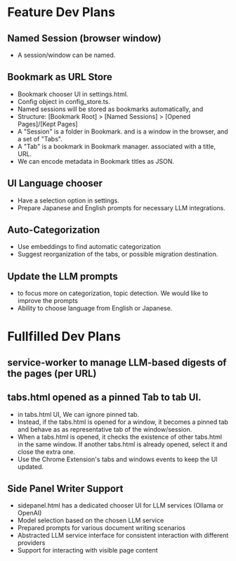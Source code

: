 # Feature Dev Plans

## Named Session (browser window)
* A session/window can be named.


## Bookmark as URL Store
* Bookmark chooser UI in settings.html.
* Config object in config_store.ts.
* Named sessions will be stored as bookmarks automatically, and 
* Structure: [Bookmark Root] > [Named Sessions] > [Opened Pages]/[Kept Pages]
* A "Session" is a folder in Bookmark. and is a window in the browser, and a set of "Tabs".
* A "Tab" is a bookmark in Bookmark manager. associated with a title, URL.
* We can encode metadata in Bookmark titles as JSON.

## UI Language chooser
* Have a selection option in settings.
* Prepare Japanese and English prompts for necessary LLM integrations.

## Auto-Categorization
* Use embeddings to find automatic categorization
* Suggest reorganization of the tabs, or possible migration destination.

## Update the LLM prompts
- to focus more on categorization, topic detection. We would like to improve the prompts
- Ability to choose language from English or Japanese.



# Fullfilled Dev Plans 
## service-worker to manage LLM-based digests of the pages (per URL)

## tabs.html opened as a pinned Tab to tab UI.
* in tabs.html UI, We can ignore pinned tab.
* Instead, if the tabs.html is opened for a window, it becomes a pinned tab and behave as as representative tab of the window/session.
* When a tabs.html is opened, it checks the existence of other tabs.html in the same window. If another tabs.html is already opened, select it and close the extra one.
* Use the Chrome Extension's tabs and windows events to keep the UI updated.

## Side Panel Writer Support
* sidepanel.html has a dedicated chooser UI for LLM services (Ollama or OpenAI)
* Model selection based on the chosen LLM service
* Prepared prompts for various document writing scenarios
* Abstracted LLM service interface for consistent interaction with different providers
* Support for interacting with visible page content
